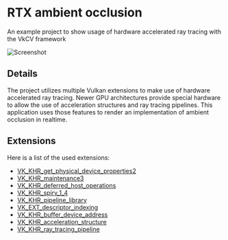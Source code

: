 # RTX ambient occlusion
An example project to show usage of hardware accelerated ray tracing with the VkCV framework

![Screenshot](../../screenshots/rtx_ambient_occlusion.png)

## Details

The project utilizes multiple Vulkan extensions to make use of hardware accelerated ray tracing. 
Newer GPU architectures provide special hardware to allow the use of acceleration structures and 
ray tracing pipelines. This application uses those features to render an implementation of 
ambient occlusion in realtime.

## Extensions

Here is a list of the used extensions:

- [VK_KHR_get_physical_device_properties2](https://registry.khronos.org/vulkan/specs/1.3-extensions/man/html/VK_KHR_get_physical_device_properties2.html)
- [VK_KHR_maintenance3](https://registry.khronos.org/vulkan/specs/1.3-extensions/man/html/VK_KHR_maintenance3.html)
- [VK_KHR_deferred_host_operations](https://registry.khronos.org/vulkan/specs/1.3-extensions/man/html/VK_KHR_deferred_host_operations.html)
- [VK_KHR_spirv_1_4](https://registry.khronos.org/vulkan/specs/1.3-extensions/man/html/VK_KHR_spirv_1_4.html)
- [VK_KHR_pipeline_library](https://registry.khronos.org/vulkan/specs/1.3-extensions/man/html/VK_KHR_pipeline_library.html)
- [VK_EXT_descriptor_indexing](https://registry.khronos.org/vulkan/specs/1.3-extensions/man/html/VK_EXT_descriptor_indexing.html)
- [VK_KHR_buffer_device_address](https://registry.khronos.org/vulkan/specs/1.3-extensions/man/html/VK_KHR_buffer_device_address.html)
- [VK_KHR_acceleration_structure](https://registry.khronos.org/vulkan/specs/1.3-extensions/man/html/VK_KHR_acceleration_structure.html)
- [VK_KHR_ray_tracing_pipeline](https://registry.khronos.org/vulkan/specs/1.3-extensions/man/html/VK_KHR_ray_tracing_pipeline.html)
